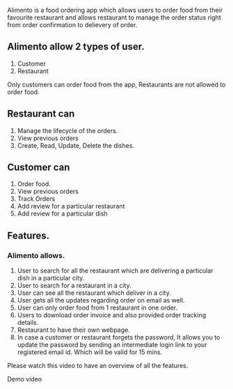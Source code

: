 Alimento is a food ordering app which allows users to order food from their favourite restaurant and allows restaurant to manage the order status right from order confirmation to delievery of order.

## Alimento allow 2 types of user.
1. Customer
2. Restaurant

Only customers can order food from the app, Restaurants are not allowed to order food. 

## Restaurant can 
1. Manage the lifecycle of the orders.
2. View previous orders
3. Create, Read, Update, Delete the dishes.

## Customer can
1. Order food.
2. View previous orders
3. Track Orders
4. Add review for a particular restaurant
5. Add review for a particular dish

## Features.

### Alimento allows.
1. User to search for all the restaurant which are delivering a particular dish in a particular city.
2. User to search for a restaurant in a city.
3. User can see all the restaurant which deliver in a city.
4. User gets all the updates regarding order on email as well.
5. User can only order food from 1 restaurant in one order. 
6. Users to download order invoice and also provided order tracking details.
7. Restaurant to have their own webpage.
8. In case a customer or restaurant forgets the password, It allows you to update the password by sending an intermediate login link to your registered email id. Which will be valid for 15 mins.

Please watch this video to have an overview of all the features.

Demo video
